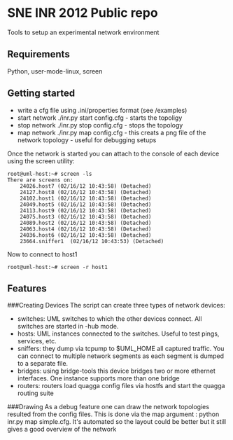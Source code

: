 SNE INR 2012 Public repo
=========================


Tools to setup an experimental network environment

Requirements
------------
Python, user-mode-linux, screen


Getting started
---------------
- write a cfg file using .ini/properties format (see /examples)
- start network ./inr.py start config.cfg  - starts the topoligy
- stop network ./inr.py stop config.cfg  - stops the topology
- map network ./inr.py map config.cfg  - this creats a png file of the network topology - useful for debugging setups

Once the network is started you can attach to the console of each device using the screen utility:

    root@uml-host:~# screen -ls
    There are screens on:
        24026.host7	(02/16/12 10:43:58)	(Detached)
        24127.host8	(02/16/12 10:43:58)	(Detached)
        24102.host1	(02/16/12 10:43:58)	(Detached)
        24049.host5	(02/16/12 10:43:58)	(Detached)
        24113.host9	(02/16/12 10:43:58)	(Detached)
        24075.host3	(02/16/12 10:43:58)	(Detached)
        24089.host2	(02/16/12 10:43:58)	(Detached)
        24063.host4	(02/16/12 10:43:58)	(Detached)
        24036.host6	(02/16/12 10:43:58)	(Detached)
        23664.sniffer1	(02/16/12 10:43:53)	(Detached)

Now to connect to host1

    root@uml-host:~# screen -r host1



Features
--------

###Creating Devices
The script can create three types of network devices:

- switches: UML switches to which the other devices connect. All switches are started in -hub mode.
- hosts: UML instances connected to the switches. Useful to test pings, services, etc.
- sniffers: they dump via tcpump to $UML_HOME all captured traffic. You can connect to multiple network segments as each segment is dumped to a separate file.
- bridges: using bridge-tools this device bridges two or more ethernet interfaces. One instance supports more than one bridge
- routers:  routers load quagga config files via hostfs and start the quagga routing suite

###Drawing
As a debug feature one can draw the network topologies resulted from the config files. This is done via the map argument
: python inr.py map simple.cfg. It's automated so the layout could be better but it still gives a good overview of the network



